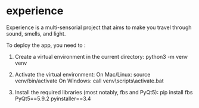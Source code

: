 # experience
Experience is a multi-sensorial project that aims to make you travel through sound, smells, and light.

To deploy the app, you need to :

1) Create a virtual environment in the current directory:
    python3 -m venv venv

2) Activate the virtual environment:
  On Mac/Linux:
    source venv/bin/activate
  On Windows:
    call venv\scripts\activate.bat

3) Install the required libraries (most notably, fbs and PyQt5):
    pip install fbs PyQt5==5.9.2 pyinstaller==3.4
